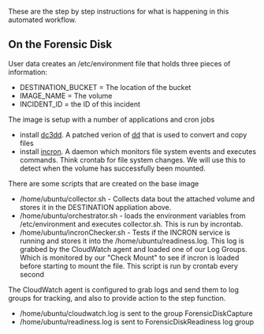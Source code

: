 These are the step by step instructions for what is happening in this automated workflow.




## On the Forensic Disk
User data creates an /etc/environment file that holds three pieces of information:
- DESTINATION_BUCKET = The location of the bucket
- IMAGE_NAME = The volume
- INCIDENT_ID = the ID of this incident

The image is setup with a number of applications and cron jobs
- install [dc3dd](https://www.kali.org/tools/dc3dd/#:~:text=dc3dd%20is%20a%20patched%20version,pattern%20wiping).  A patched verion of [dd](https://en.wikipedia.org/wiki/Dd_(Unix)) that is used to convert and copy files
- install [incron](https://wiki.archlinux.org/title/Incron#:~:text=incron%20is%20a%20daemon%20which,in%20system%20and%20user%20tables).  A daemon which monitors file system events and executes commands.  Think crontab for file system changes.  We will use this to detect when the volume has successfully been mounted.

There are some scripts that are created on the base image
- /home/ubuntu/collector.sh - Collects data bout the attached volume and stores it in the DESTINATION appliation above.
- /home/ubuntu/orchestrator.sh - loads the environment variables from /etc/environment and executes collector.sh.  This is run by incrontab.
- /home/ubuntu/incronChecker.sh - Tests if the INCRON service is running and stores it into the /home/ubuntu/readiness.log.  This log is grabbed by the CloudWatch agent and loaded one of our Log Groups.  Which is monitored by our "Check Mount" to see if incron is loaded before starting to mount the file.  This script is run by crontab every second


The CloudWatch agent is configured to grab logs and send them to log groups for tracking, and also to provide action to the step function.
- /home/ubuntu/cloudwatch.log is sent to the group ForensicDiskCapture
- /home/ubuntu/readiness.log is sent to ForensicDiskReadiness log group



